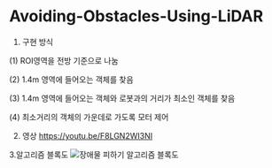 # Avoiding-Obstacles-Using-LiDAR

1. 구현 방식

(1) ROI영역을 전방 기준으로 나눔

(2) 1.4m 영역에 들어오는 객체를 찾음

(3) 1.4m 영역에 들어오는 객체와 로봇과의 거리가 최소인 객체를 찾음

(4) 최소거리의 객체의 가운데로 가도록 모터 제어


2. 영상
https://youtu.be/F8LGN2WI3NI



3.알고리즘 블록도
![장애물 피하기 알고리즘 블록도](https://github.com/downy25/Avoiding-Obstacles-Using-LiDAR/assets/112371402/b5efd252-ff73-4610-b9ec-38ba4c683f47)
